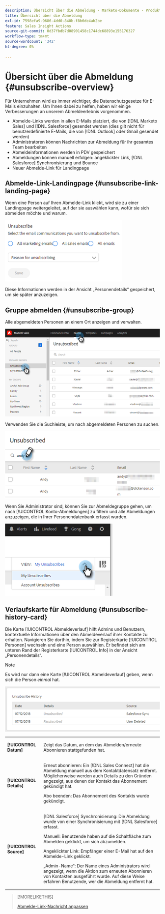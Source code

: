 ```yaml
---
description: Übersicht über die Abmeldung - Marketo-Dokumente - Produktdokumentation
title: Übersicht über die Abmeldung
exl-id: 7598efa9-9686-4dd0-840b-f8b6de4ab2be
feature: Sales Insight Actions
source-git-commit: 0d37fbdb7d08901458c1744dc68893e155176327
workflow-type: tm+mt
source-wordcount: '342'
ht-degree: 0%

---
```


# Übersicht über die Abmeldung {#unsubscribe-overview}

Für Unternehmen wird es immer wichtiger, die Datenschutzgesetze für E-Mails einzuhalten. Um Ihnen dabei zu helfen, haben wir einige Verbesserungen an unserem Abmeldeerlebnis vorgenommen.

* Abmelde-Links werden in allen E-Mails platziert, die von [!DNL Marketo Sales] und [!DNL Salesforce] gesendet werden (dies gilt nicht für benutzerdefinierte E-Mails, die von [!DNL Outlook] oder Gmail gesendet werden)
* Administratoren können Nachrichten zur Abmeldung für ihr gesamtes Team bearbeiten
* Abmeldeinformationen werden in PDV gespeichert
* Abmeldungen können manuell erfolgen: angeklickter Link, [!DNL Salesforce] Synchronisierung und Bounce
* Neuer Abmelde-Link für Landingpage

## Abmelde-Link-Landingpage {#unsubscribe-link-landing-page}

Wenn eine Person auf Ihren Abmelde-Link klickt, wird sie zu einer Landingpage weitergeleitet, auf der sie auswählen kann, wofür sie sich abmelden möchte und warum.

![](assets/unsubscribe-overview-1.png)

Diese Informationen werden in der Ansicht „Personendetails“ gespeichert, um sie später anzuzeigen.

## Gruppe abmelden {#unsubscribe-group}

Alle abgemeldeten Personen an einem Ort anzeigen und verwalten.

![](assets/unsubscribe-overview-2.png)

Verwenden Sie die Suchleiste, um nach abgemeldeten Personen zu suchen.

![](assets/unsubscribe-overview-3.png)

Wenn Sie Administrator sind, können Sie zur Abmeldegruppe gehen, um nach [!UICONTROL Konto-Abmeldungen] zu filtern und alle Abmeldungen anzuzeigen, die in Ihrer Personendatenbank erfasst wurden.

![](assets/unsubscribe-overview-4.png)

## Verlaufskarte für Abmeldung {#unsubscribe-history-card}

Die Karte [!UICONTROL Abmeldeverlauf] hilft Admins und Benutzern, kontextuelle Informationen über den Abmeldeverlauf ihrer Kontakte zu erhalten. Navigieren Sie dorthin, indem Sie zur Registerkarte [!UICONTROL Personen] wechseln und eine Person auswählen. Er befindet sich am unteren Rand der Registerkarte [!UICONTROL Info] in der Ansicht „Personendetails“.

>[!NOTE]
>
>Es wird nur dann eine Karte [!UICONTROL Abmeldeverlauf] geben, wenn sich die Person _einmal_ hat.

![](assets/unsubscribe-overview-5.png)

<table> 
 <colgroup> 
  <col> 
  <col> 
 </colgroup> 
 <tbody> 
  <tr> 
   <td><strong>[!UICONTROL Datum]</strong></td> 
   <td><p>Zeigt das Datum, an dem das Abmelden/erneute Abonnieren stattgefunden hat.</p></td> 
  </tr> 
  <tr> 
   <td><strong>[!UICONTROL Details]</strong></td> 
   <td><p>Erneut abonnieren: Ein [!DNL Sales Connect] hat die Abmeldung manuell aus dem Kontaktdatensatz entfernt. Möglicherweise werden auch Details zu den Gründen angezeigt, aus denen der Kontakt das Abonnement gekündigt hat.</p><p>Abo beenden: Das Abonnement des Kontakts wurde gekündigt.</p></td> 
  </tr> 
  <tr> 
   <td><strong>[!UICONTROL Source]</strong></td> 
   <td><p>[!DNL Salesforce] Synchronisierung: Die Abmeldung wurde von einer Synchronisierung mit [!DNL Salesforce] erfasst.</p><p>Manuell: Benutzende haben auf die Schaltfläche zum Abmelden geklickt, um sich abzumelden.</p><p>Angeklickter Link: Empfänger einer E-Mail hat auf den Abmelde-Link geklickt.</p><p>„Admin-Name“: Der Name eines Administrators wird angezeigt, wenn die Aktion zum erneuten Abonnieren von Kontakten ausgeführt wurde. Auf diese Weise erfahren Benutzende, wer die Abmeldung entfernt hat.</p></td> 
  </tr> 
 </tbody> 
</table>

>[!MORELIKETHIS]
>
>[Abmelde-Link-Nachricht anpassen](/help/marketo/product-docs/marketo-sales-insight/actions/email/unsubscribes/customize-unsubscribe-link-message.md)

